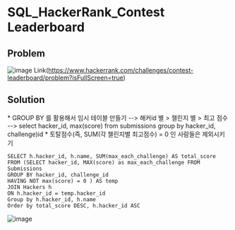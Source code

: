 # SQL_HackerRank_Contest Leaderboard

## Problem
![image](https://user-images.githubusercontent.com/99947811/171572587-d681ef11-842f-49ab-8847-b2d4b9e8fbec.png)
Link(https://www.hackerrank.com/challenges/contest-leaderboard/problem?isFullScreen=true)


## Solution
  <aside>
  * GROUP BY 를 활용해서 임시 테이블 만들기
    --> 해커id 별 > 챌린지 별 > 최고 점수
    --> select hacker_id, max(score) from submissions
        group by hacker_id, challenge)id
  * 토탈점수(즉, SUM(각 챌린지별 최고점수) = 0 인 사람들은 제외시키기
  </aside>


    SELECT h.hacker_id, h.name, SUM(max_each_challenge) AS total_score 
    FROM (SELECT hacker_id, MAX(score) as max_each_challenge FROM Submissions
    GROUP BY hacker_id, challenge_id
    HAVING NOT max(score) = 0 ) AS temp
    JOIN Hackers h
    ON h.hacker_id = temp.hacker_id
    Group by h.hacker_id, h.name
    Order by total_score DESC, h.hacker_id ASC
![image](https://user-images.githubusercontent.com/99947811/171586802-48e2833f-a661-4396-82a8-0ac01d3ddacb.png)
